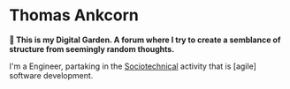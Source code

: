 # Thomas Ankcorn

**👋 This is my Digital Garden. A forum where I try to create a semblance of structure from seemingly random thoughts.**

I'm a Engineer, partaking in the [Sociotechnical](https://www.interaction-design.org/literature/topics/socio-technical-systems) activity that is [agile] software development. 
